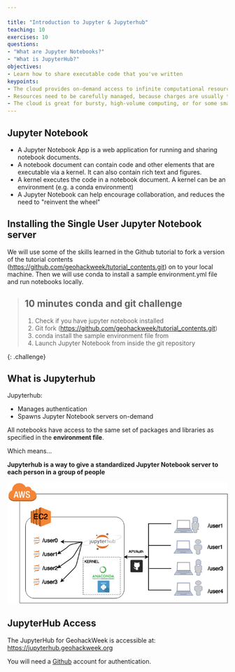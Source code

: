 ```yaml
---

title: "Introduction to Jupyter & Jupyterhub"
teaching: 10
exercises: 10
questions:
- "What are Jupyter Notebooks?"
- "What is JupyterHub?"
objectives:
- Learn how to share executable code that you've written
keypoints:
- The cloud provides on-demand access to infinite computational resources
- Resources need to be carefully managed, because charges are usually tied to how long resources are held
- The cloud is great for bursty, high-volume computing, or for some small services you might want to run
---
```


## Jupyter Notebook

- A Jupyter Notebook App is a web application for running and sharing notebook documents. 
- A notebook document can contain code and other elements that are executable via a kernel. It can also contain rich text and figures.
- A kernel executes the code in a notebook document. A kernel can be an environment (e.g. a conda environment)
- A Jupyter Notebook can help encourage collaboration, and reduces the need to "reinvent the wheel"


## Installing the Single User Jupyter Notebook server


We will use some of the skills learned in the Github tutorial to fork a version of the tutorial contents (https://github.com/geohackweek/tutorial_contents.git) on to your local machine. Then we will use conda to install a sample environment.yml file and run notebooks locally. 

> ## 10 minutes conda and git challenge
>
>  1. Check if you have jupyter notebook installed
>  2. Git fork (https://github.com/geohackweek/tutorial_contents.git) 
>  3. conda install the sample environment file from 
>  4. Launch Jupyter Notebook from inside the git repository
>
{: .challenge}

## What is Jupyterhub 
Jupyterhub: 
- Manages authentication
- Spawns Jupyter Notebook servers on-demand

All notebooks have access to the same set of packages and libraries as specified in the **environment file**.  

Which means...

**Jupyterhub is a way to give a standardized Jupyter Notebook server to each person in a group of people**

![](../fig/geohackweek_aws_setup.png)
## JupyterHub Access
The JupyterHub for GeohackWeek is accessible at: https://jupyterhub.geohackweek.org

You will need a [Github](http://www.github.com) account for authentication. 
